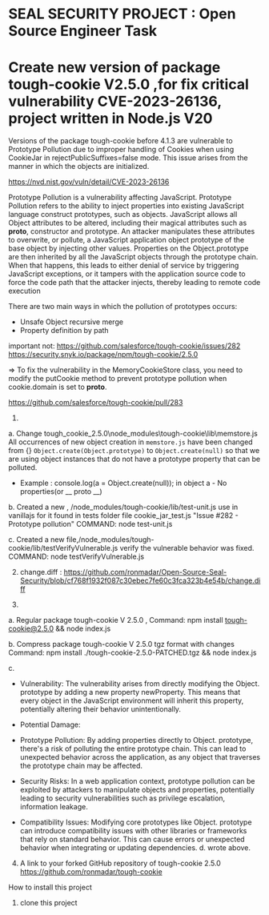 # SEAL SECURITY PROJECT : Open Source Engineer Task


# Create new version of package tough-cookie V2.5.0 ,for fix critical vulnerability CVE-2023-26136, project written in Node.js V20 

Versions of the package tough-cookie before 4.1.3 are vulnerable to Prototype Pollution due to improper handling of Cookies when using CookieJar in rejectPublicSuffixes=false mode. This issue arises from the manner in which the objects are initialized. 

https://nvd.nist.gov/vuln/detail/CVE-2023-26136


Prototype Pollution is a vulnerability affecting JavaScript. Prototype Pollution refers to the ability to inject properties into existing JavaScript language construct prototypes, such as objects. JavaScript allows all Object attributes to be altered, including their magical attributes such as __proto__, constructor and prototype. An attacker manipulates these attributes to overwrite, or pollute, a JavaScript application object prototype of the base object by injecting other values. Properties on the Object.prototype are then inherited by all the JavaScript objects through the prototype chain. When that happens, this leads to either denial of service by triggering JavaScript exceptions, or it tampers with the application source code to force the code path that the attacker injects, thereby leading to remote code execution

There are two main ways in which the pollution of prototypes occurs:
* Unsafe Object recursive merge
* Property definition by path

important not: https://github.com/salesforce/tough-cookie/issues/282
https://security.snyk.io/package/npm/tough-cookie/2.5.0


=> To fix the vulnerability in the MemoryCookieStore class, you need to modify the putCookie method to prevent prototype pollution when cookie.domain is set to __proto__. 

https://github.com/salesforce/tough-cookie/pull/283


1.
a. Change tough_cookie_2.5.0\node_modules\tough-cookie\lib\memstore.js 
   All occurrences of new object creation in `memstore.js` have been changed from {}  `Object.create(Object.prototype)` to `Object.create(null)` 
   so that we are using object instances that do not have a prototype property that can be polluted.

  * Example : console.log(a = Object.create(null)); in object a - No properties(or __ proto __)
  
b. Created a new , /node_modules/tough-cookie/lib/test-unit.js
   use in vanillajs for it found in tests folder file cookie_jar_test.js "Issue #282 - Prototype pollution"
   COMMAND: node test-unit.js 
   
c. Created a new file,/node_modules/tough-cookie/lib/testVerifyVulnerable.js
   verify the vulnerable behavior was fixed.
   COMMAND: node testVerifyVulnerable.js

2. change.diff : https://github.com/ronmadar/Open-Source-Seal-Security/blob/cf768f1932f087c30ebec7fe60c3fca323b4e54b/change.diff

3. 
a. Regular package tough-cookie V 2.5.0 , Command: 
npm install tough-cookie@2.5.0 && node index.js

b. Compress package tough-cookie V 2.5.0 tgz format with changes  Command: 
npm install ./tough-cookie-2.5.0-PATCHED.tgz && node
index.js

c.
- Vulnerability: The vulnerability arises from directly modifying the Object.
  prototype by adding a new property newProperty. 
  This means that every object in the JavaScript environment will inherit this property,
  potentially altering their behavior unintentionally.

- Potential Damage:
* Prototype Pollution: 
  By adding properties directly to Object. prototype, there's a risk of polluting the entire prototype chain. 
  This can lead to unexpected behavior across the application, as any object that traverses the prototype chain may be affected.
* Security Risks: In a web application context, prototype pollution can be exploited by attackers to manipulate objects 
  and properties, potentially leading to security vulnerabilities such as privilege escalation, information leakage.

* Compatibility Issues: Modifying core prototypes like Object.
  prototype can introduce compatibility issues with other libraries or frameworks that rely on standard behavior.
  This can cause errors or unexpected behavior when integrating or updating dependencies.
d. wrote above.


4. A link to your forked GitHub repository of tough-cookie 2.5.0 
   https://github.com/ronmadar/tough-cookie


How to install this project

1. clone this project
